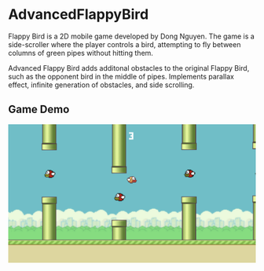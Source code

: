 # AdvancedFlappyBird

Flappy Bird is a 2D mobile game developed by Dong Nguyen. The game is a side-scroller where the player controls a bird, attempting to fly between columns of green pipes without hitting them. 

Advanced Flappy Bird adds additonal obstacles to the original Flappy Bird, such as the opponent bird in the middle of pipes. Implements parallax effect, infinite generation of obstacles, and side scrolling.

## Game Demo
![Game Demo](fbDemo.png)
